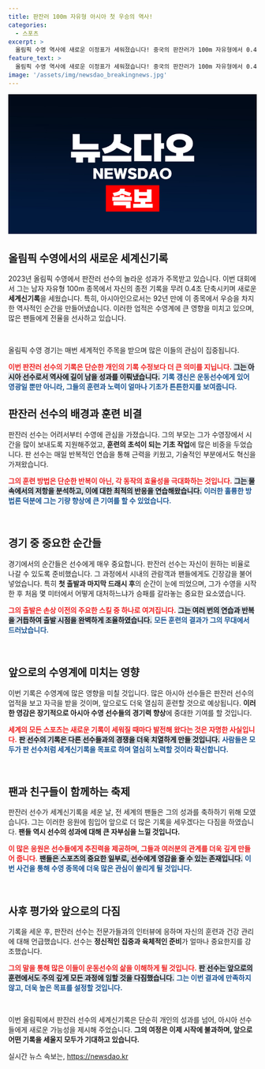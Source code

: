 ```yaml
---
title: 판잔러 100m 자유형 아시아 첫 우승의 역사!
categories:
  - 스포츠
excerpt: >
  올림픽 수영 역사에 새로운 이정표가 세워졌습니다! 중국의 판잔러가 100m 자유형에서 0.4초 단축하며 아시아인 최초로 92년 만에 우승을 기록했습니다. 자세한 내용 확인해 보세요!
feature_text: >
  올림픽 수영 역사에 새로운 이정표가 세워졌습니다! 중국의 판잔러가 100m 자유형에서 0.4초 단축하며 아시아인 최초로 92년 만에 우승을 기록했습니다. 자세한 내용 확인해 보세요!
image: '/assets/img/newsdao_breakingnews.jpg'
---
```


<p><img src="/assets/img/newsdao_breakingnews.jpg" alt="firstkoreanews 속보" /></p>

<h2 data-ke-size="size26">올림픽 수영에서의 새로운 세계신기록</h2>

<p data-ke-size="size16">2023년 올림픽 수영에서 판잔러 선수의 놀라운 성과가 주목받고 있습니다. 이번 대회에서 그는 남자 자유형 100m 종목에서 자신의 종전 기록을 무려 0.4초 단축시키며 새로운 <b>세계신기록</b>을 세웠습니다. 특히, 아시아인으로서는 92년 만에 이 종목에서 우승을 차지한 역사적인 순간을 만들어냈습니다. 이러한 업적은 수영계에 큰 영향을 미치고 있으며, 많은 팬들에게 전율을 선사하고 있습니다.</p>

<p data-ke-size="size16">&nbsp;</p>

<p>올림픽 수영 경기는 매번 세계적인 주목을 받으며 많은 이들의 관심이 집중됩니다. </p>

<p><b><span style="color: #ee2323;">이번 판잔러 선수의 기록은 단순한 개인의 기록 수정보다 더 큰 의미를 지닙니다.</span></b> 
<b><span style="background-color: #21538527;">그는 아시아 선수로서 역사에 길이 남을 성과를 이뤄냈습니다.</span></b>
<b><span style="color: #1a5490;">기록 갱신은 운동선수에게 있어 영광일 뿐만 아니라, 그들의 훈련과 노력이 얼마나 기초가 튼튼한지를 보여줍니다.</span></b></p>

<h2>판잔러 선수의 배경과 훈련 비결</h2>

<p>판잔러 선수는 어려서부터 수영에 관심을 가졌습니다. 그의 부모는 그가 수영장에서 시간을 많이 보내도록 지원해주었고, <b>훈련의 초석이 되는 기초 작업</b>에 많은 비중을 두었습니다. 판 선수는 매일 반복적인 연습을 통해 근력을 키웠고, 기술적인 부분에서도 혁신을 가져왔습니다.</p>

<p><b><span style="color: #ee2323;">그의 훈련 방법은 단순한 반복이 아닌, 각 동작의 효율성을 극대화하는 것입니다.</span></b>
<b><span style="background-color: #21538527;">그는 물속에서의 저항을 분석하고, 이에 대한 최적의 반응을 연습해왔습니다.</span></b>
<b><span style="color: #1a5490;">이러한 훌륭한 방법론 덕분에 그는 기량 향상에 큰 기여를 할 수 있었습니다.</span></b></p>

<p data-ke-size="size16">&nbsp;</p>

<h2>경기 중 중요한 순간들</h2>

<p>경기에서의 순간들은 선수에게 매우 중요합니다. 판잔러 선수는 자신이 원하는 비율로 나갈 수 있도록 준비했습니다. 그 과정에서 시내의 관람객과 팬들에게도 긴장감을 불어넣었습니다. 특히 <b>첫 출발과 마지막 드래시 후</b>의 순간이 눈에 띄었으며, 그가 수영을 시작한 후 처음 몇 미터에서 어떻게 대처하느냐가 승패를 갈라놓는 중요한 요소였습니다.</p>

<p><b><span style="color: #ee2323;">그의 출발은 손상 이전의 주요한 스킬 중 하나로 여겨집니다.</span></b>
<b><span style="background-color: #21538527;">그는 여러 번의 연습과 반복을 거듭하여 출발 시점을 완벽하게 조율하였습니다.</span></b>
<b><span style="color: #1a5490;">모든 훈련의 결과가 그의 무대에서 드러났습니다.</span></b></p>

<p data-ke-size="size16">&nbsp;</p>

<h2>앞으로의 수영계에 미치는 영향</h2>

<p>이번 기록은 수영계에 많은 영향을 미칠 것입니다. 많은 아시아 선수들은 판잔러 선수의 업적을 보고 자극을 받을 것이며, 앞으로도 더욱 열심히 훈련할 것으로 예상됩니다. <b>이러한 영감은 장기적으로 아시아 수영 선수들의 경기력 향상</b>에 중대한 기여를 할 것입니다. </p>

<p><b><span style="color: #ee2323;">세계의 모든 스포츠는 새로운 기록이 세워질 때마다 발전해 왔다는 것은 자명한 사실입니다.</span></b>
<b><span style="background-color: #21538527;">판 선수의 기록은 다른 선수들과의 경쟁을 더욱 치열하게 만들 것입니다.</span></b>
<b><span style="color: #1a5490;">사람들은 모두가 판 선수처럼 세계신기록을 목표로 하며 열심히 노력할 것이라 확신합니다.</span></b></p>

<p data-ke-size="size16">&nbsp;</p>

<h2>팬과 친구들이 함께하는 축제</h2>

<p>판잔러 선수가 세계신기록을 세운 날, 전 세계의 팬들은 그의 성과를 축하하기 위해 모였습니다. 그는 이러한 응원에 힘입어 앞으로 더 많은 기록을 세우겠다는 다짐을 하였습니다. <b>팬들 역시 선수의 성과에 대해 큰 자부심을 느낄 것입니다.</b> </p>

<p><b><span style="color: #ee2323;">이 많은 응원은 선수들에게 추진력을 제공하며, 그들과 여러분의 관계를 더욱 깊게 만들어 줍니다.</span></b>
<b><span style="background-color: #21538527;">팬들은 스포츠의 중요한 일부로, 선수에게 영감을 줄 수 있는 존재입니다.</span></b>
<b><span style="color: #1a5490;">이번 사건을 통해 수영 종목에 더욱 많은 관심이 쏠리게 될 것입니다.</span></b></p>

<p data-ke-size="size16">&nbsp;</p>

<h2>사후 평가와 앞으로의 다짐</h2>

<p>기록을 세운 후, 판잔러 선수는 전문가들과의 인터뷰에 응하며 자신의 훈련과 건강 관리에 대해 언급했습니다. 선수는 <b>정신적인 집중과 육체적인 준비</b>가 얼마나 중요한지를 강조했습니다. </p>

<p><b><span style="color: #ee2323;">그의 말을 통해 많은 이들이 운동선수의 삶을 이해하게 될 것입니다.</span></b>
<b><span style="background-color: #21538527;">판 선수는 앞으로의 훈련에서도 주의 깊게 모든 과정에 임할 것을 다짐했습니다.</span></b>
<b><span style="color: #1a5490;">그는 이번 결과에 만족하지 않고, 더욱 높은 목표를 설정할 것입니다.</span></b></p>

<p data-ke-size="size16">&nbsp;</p>

<p>이번 올림픽에서 판잔러 선수의 세계신기록은 단순히 개인의 성과를 넘어, 아시아 선수들에게 새로운 가능성을 제시해 주었습니다. <b>그의 여정은 이제 시작에 불과하며, 앞으로 어떤 기록을 세울지 모두가 기대하고 있습니다.</b> </p>
실시간 뉴스 속보는, <a href="https://newsdao.kr" rel="dofollow">https://newsdao.kr</a>


